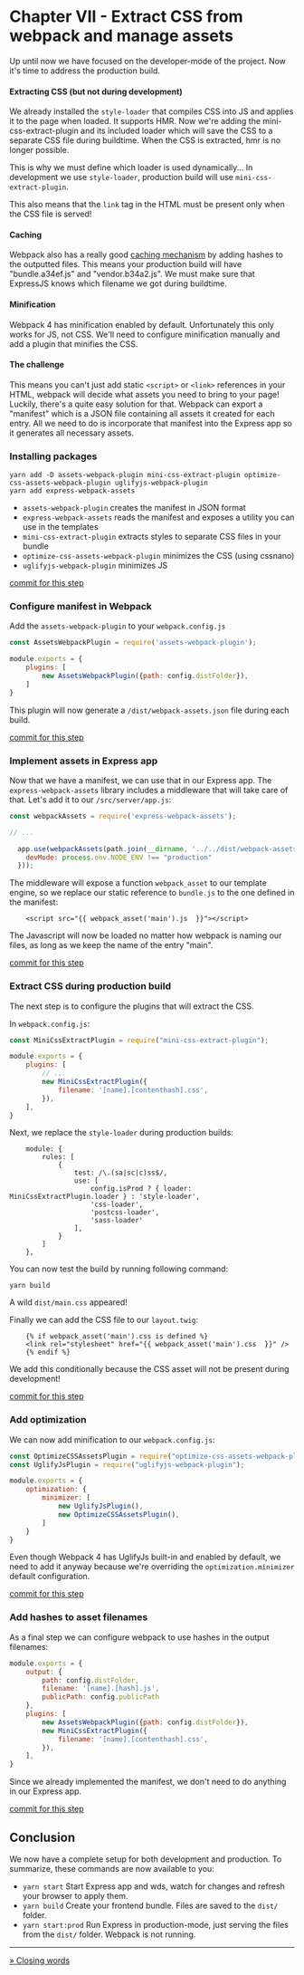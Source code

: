 # Chapter VII - Extract CSS from webpack and manage assets

Up until now we have focused on the developer-mode of the project. Now it's time to address the production build.

#### Extracting CSS (but not during development)

We already installed the `style-loader` that compiles CSS into JS and applies it to the page when loaded. It supports
HMR. Now we're adding the mini-css-extract-plugin and its included loader which will save the CSS to a separate CSS file
during buildtime. When the CSS is extracted, hmr is no longer possible.

This is why we must define which loader is used dynamically... In development we use `style-loader`, production build
will use `mini-css-extract-plugin`.

This also means that the `link` tag in the HTML must be present only when the CSS file is served!

#### Caching

Webpack also has a really good [caching mechanism](https://webpack.js.org/guides/caching/) by adding hashes to the
 outputted files. This means your production build will have "bundle.a34ef.js" and "vendor.b34a2.js". We must make sure
 that ExpressJS knows which filename we got during buildtime.

#### Minification

Webpack 4 has minification enabled by default. Unfortunately this only works for JS, not CSS. We'll need to configure
minification manually and add a plugin that minifies the CSS.

#### The challenge
This means you can't just add static `<script>` or `<link>` references in your HTML, webpack will decide what assets you 
need to bring to your page! Luckily, there's a quite easy solution for that. Webpack can export a "manifest" which is
a JSON file containing all assets it created for each entry. All we need to do is incorporate that manifest into the
Express app so it generates all necessary assets.

### Installing packages

```
yarn add -D assets-webpack-plugin mini-css-extract-plugin optimize-css-assets-webpack-plugin uglifyjs-webpack-plugin
yarn add express-webpack-assets
```

- `assets-webpack-plugin` creates the manifest in JSON format
- `express-webpack-assets` reads the manifest and exposes a utility you can use in the templates
- `mini-css-extract-plugin` extracts styles to separate CSS files in your bundle
- `optimize-css-assets-webpack-plugin` minimizes the CSS (using cssnano)
- `uglifyjs-webpack-plugin` minimizes JS

[commit for this step](https://github.com/express-webpack-ultimate-guide/sample/commit/e7498b7313058bff8658c4b744ce11adc2c34ad4)

### Configure manifest in Webpack

Add the `assets-webpack-plugin` to your `webpack.config.js`

```javascript
const AssetsWebpackPlugin = require('assets-webpack-plugin');

module.exports = {
    plugins: [
        new AssetsWebpackPlugin({path: config.distFolder}),
    ]
}
```

This plugin will now generate a `/dist/webpack-assets.json` file during each build.

[commit for this step](https://github.com/express-webpack-ultimate-guide/sample/commit/1025a8bb13ec52327349319f13841aa418f6b8fe)

### Implement assets in Express app

Now that we have a manifest, we can use that in our Express app. The `express-webpack-assets` library includes a
middleware that will take care of that. Let's add it to our `/src/server/app.js`:

```javascript
const webpackAssets = require('express-webpack-assets');

// ... 

  app.use(webpackAssets(path.join(__dirname, '../../dist/webpack-assets.json'), {
    devMode: process.env.NODE_ENV !== "production"
  }));
```
The middleware will expose a function `webpack_asset` to our template engine, so we replace our static reference to
`bundle.js` to the one defined in the manifest:

```twig
    <script src="{{ webpack_asset('main').js  }}"></script>
```

The Javascript will now be loaded no matter how webpack is naming our files, as long as we keep the name of the entry
"main".

[commit for this step](https://github.com/express-webpack-ultimate-guide/sample/commit/1b6bf255a0188c862bd47946eb2d5286c8710d66)

### Extract CSS during production build

The next step is to configure the plugins that will extract the CSS.

In `webpack.config.js`:

```javascript
const MiniCssExtractPlugin = require("mini-css-extract-plugin");

module.exports = {
    plugins: [
        // ...
        new MiniCssExtractPlugin({
            filename: '[name].[contenthash].css',
        }),
    ],
}
```
Next, we replace the `style-loader` during production builds:
```
    module: {
        rules: [
            {
                test: /\.(sa|sc|c)ss$/,
                use: [
                    config.isProd ? { loader: MiniCssExtractPlugin.loader } : 'style-loader',
                    'css-loader',
                    'postcss-loader',
                    'sass-loader'
                ],
            }
        ]
    },
```
You can now test the build by running following command:

    yarn build
    
A wild `dist/main.css` appeared!

Finally we can add the CSS file to our `layout.twig`:
```twig
    {% if webpack_asset('main').css is defined %}
    <link rel="stylesheet" href="{{ webpack_asset('main').css  }}" />
    {% endif %}
```
We add this conditionally because the CSS asset will not be present during development!

[commit for this step](https://github.com/express-webpack-ultimate-guide/sample/commit/2a5e1b7867db66c4af90a64814245842eae27d57)

### Add optimization

We can now add minification to our `webpack.config.js`:

```javascript
const OptimizeCSSAssetsPlugin = require("optimize-css-assets-webpack-plugin");
const UglifyJsPlugin = require("uglifyjs-webpack-plugin");

module.exports = {
    optimization: {
        minimizer: [
            new UglifyJsPlugin(),
            new OptimizeCSSAssetsPlugin(),
        ]
    }
}
```

Even though Webpack 4 has UglifyJs built-in and enabled by default, we need to add it anyway because we're overriding
 the `optimization.minimizer` default configuration.

[commit for this step](https://github.com/express-webpack-ultimate-guide/sample/commit/697db3d6c473dde6be221794360e660533d58f7e)

### Add hashes to asset filenames

As a final step we can configure webpack to use hashes in the output filenames:

```javascript
module.exports = {
    output: {
        path: config.distFolder,
        filename: '[name].[hash].js',
        publicPath: config.publicPath
    },
    plugins: [
        new AssetsWebpackPlugin({path: config.distFolder}),
        new MiniCssExtractPlugin({
            filename: '[name].[contenthash].css',
        }),
    ],
}
```

Since we already implemented the manifest, we don't need to do anything in our Express app.

[commit for this step](https://github.com/express-webpack-ultimate-guide/sample/commit/954c36d2a86382ba514983db3d17d290239761b7)

## Conclusion

We now have a complete setup for both development and production. To summarize, these commands are now available to you:

- `yarn start` Start Express app and wds, watch for changes and refresh your browser to apply them.
- `yarn build` Create your frontend bundle. Files are saved to the `dist/` folder.
- `yarn start:prod` Run Express in production-mode, just serving the files from the `dist/` folder. Webpack is not
 running.
 
----
[» Closing words](/closing)
 
